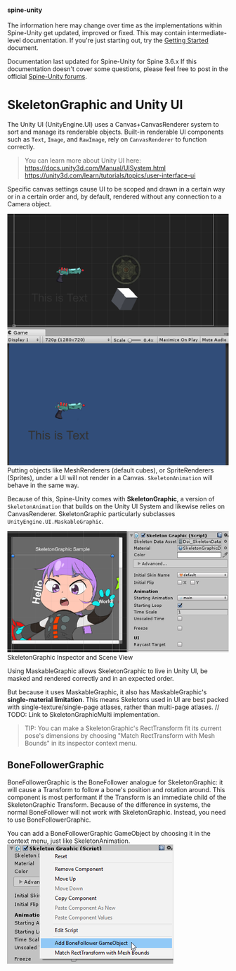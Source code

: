#### spine-unity
The information here may change over time as the implementations within Spine-Unity get updated, improved or fixed.
This may contain intermediate-level documentation. If you're just starting out, try the [Getting Started](/Getting-Started.md) document.

Documentation last updated for Spine-Unity for Spine 3.6.x
If this documentation doesn't cover some questions, please feel free to post in the official [Spine-Unity forums](http://esotericsoftware.com/forum/viewforum.php?f=3). 

# SkeletonGraphic and Unity UI

The Unity UI (UnityEngine.UI) uses a Canvas+CanvasRenderer system to sort and manage its renderable objects. Built-in renderable UI components such as `Text`, `Image`, and `RawImage`, rely on `CanvasRenderer` to function correctly.

> You can learn more about Unity UI here:
> https://docs.unity3d.com/Manual/UISystem.html
> https://unity3d.com/learn/tutorials/topics/user-interface-ui

Specific canvas settings cause UI to be scoped and drawn in a certain way or in a certain order and, by default, rendered without any connection to a Camera object.

![](/img/spine-runtimes-guide/spine-unity/skeletongraphic-unity-ui-specific.png)
Putting objects like MeshRenderers (default cubes), or SpriteRenderers (Sprites), under a UI will not render in a Canvas. `SkeletonAnimation` will behave in the same way.

Because of this, Spine-Unity comes with **SkeletonGraphic**, a version of `SkeletonAnimation` that builds on the Unity UI System and likewise relies on CanvasRenderer. SkeletonGraphic particularly subclasses `UnityEngine.UI.MaskableGraphic`.

![](/img/spine-runtimes-guide/spine-unity/skeletongraphic-inspector.png)
SkeletonGraphic Inspector and Scene View

Using MaskableGraphic allows SkeletonGraphic to live in Unity UI, be masked and rendered correctly and in an expected order.

But because it uses MaskableGraphic, it also has MaskableGraphic's **single-material limitation**.
This means Skeletons used in UI are best packed with single-texture/single-page atlases, rather than multi-page atlases.
// TODO: Link to SkeletonGraphicMulti implementation.

> TIP: You can make a SkeletonGraphic's RectTransform fit its current pose's dimensions by choosing "Match RectTransform with Mesh Bounds" in its inspector context menu.


## BoneFollowerGraphic
BoneFollowerGraphic is the BoneFollower analogue for SkeletonGraphic: it will cause a Transform to follow a bone's position and rotation around. This component is most performant if the Transform is an immediate child of the SkeletonGraphic Transform.
Because of the difference in systems, the normal BoneFollower will not work with SkeletonGraphic. Instead, you need to use BoneFollowerGraphic.

You can add a BoneFollowerGraphic GameObject by choosing it in the context menu, just like SkeletonAnimation.
![](/img/spine-runtimes-guide/spine-unity/skeletongraphic-bonefollower.png)